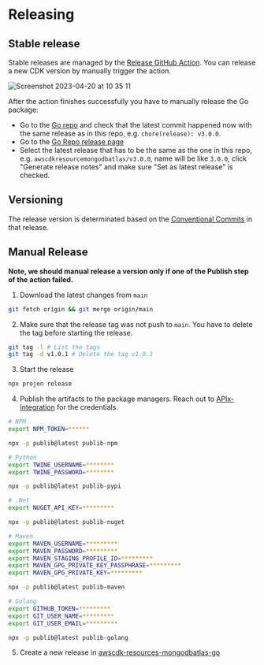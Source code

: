# Releasing


## Stable release

Stable releases are managed by the [Release GitHub Action](https://github.com/mongodb/awscdk-resources-mongodbatlas/actions/workflows/release.yml). You can release a new CDK version by manually trigger the action.

![Screenshot 2023-04-20 at 10 35 11](https://user-images.githubusercontent.com/5663078/233325734-0f469045-f91b-436c-8dd5-19d1e8f24c57.png)

After the action finishes successfully you have to manually release the Go package:
- Go to the [Go repo](https://github.com/mongodb/awscdk-resources-mongodbatlas-go) and check that the latest commit happened now with the same release as in this repo, e.g. `chore(release): v3.0.0`.
- Go to the [Go Repo release page](https://github.com/mongodb/awscdk-resources-mongodbatlas-go/releases)
- Select the latest release that has to be the same as the one in this repo, e.g. `awscdkresourcemongodbatlas/v3.0.0`, name will be like `3.0.0`, click "Generate release notes" and make sure "Set as latest release" is checked.

## Versioning
The release version is determinated based on the [Conventional Commits](https://www.conventionalcommits.org/en/v1.0.0/#summary) in that release.


## Manual Release

**Note, we should manual release a version only if one of the Publish step of the action failed.**

1. Download the latest changes from `main`
```bash
git fetch origin && git merge origin/main
```
2. Make sure that the release tag was not push to `main`. You have to delete the tag before starting the release. 
```bash
git tag -l # List the tags
git tag -d v1.0.1 # Delete the tag v1.0.1
``` 

3. Start the release
```bash
npx projen release
```

4. Publish the artifacts to the package managers. Reach out to [APIx-Integration](https://github.com/orgs/mongodb/teams/apix-integrations/members) for the credentials.
```bash
# NPM
export NPM_TOKEN=******

npx -p publib@latest publib-npm

# Python
export TWINE_USERNAME=********
export TWINE_PASSWORD=********

npx -p publib@latest publib-pypi

# .Net
export NUGET_API_KEY=*********

npx -p publib@latest publib-nuget

# Maven
export MAVEN_USERNAME=*********
export MAVEN_PASSWORD=*********
export MAVEN_STAGING_PROFILE_ID=*********
export MAVEN_GPG_PRIVATE_KEY_PASSPHRASE=*********
export MAVEN_GPG_PRIVATE_KEY=*********

npx -p publib@latest publib-maven

# Golang
export GITHUB_TOKEN=*********
export GIT_USER_NAME=*********
export GIT_USER_EMAIL=*********

npx -p publib@latest publib-golang
```

5. Create a new release in [awscdk-resources-mongodbatlas-go](https://github.com/mongodb/awscdk-resources-mongodbatlas-go)